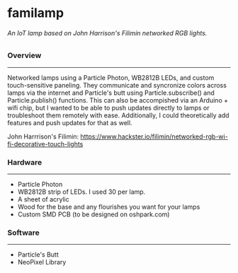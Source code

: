 # familamp
###### An IoT lamp based on John Harrison's Filimin networked RGB lights.

### Overview
---------------------
Networked lamps using a Particle Photon, WB2812B LEDs, and custom touch-sensitive paneling.  They communicate and syncronize colors across lamps via the internet and Particle's butt using Particle.subscribe() and Particle.publish() functions.   This can also be accompished via an Arduino + wifi chip, but I wanted to be able to push updates directly to lamps or troubleshoot them remotely with ease.  Additionally, I could theoretically add features and push updates for that as well.

John Harrrison's Filimin: 
https://www.hackster.io/filimin/networked-rgb-wi-fi-decorative-touch-lights

### Hardware
---------------------
-   Particle Photon
-   WB2812B strip of LEDs.  I used 30 per lamp.
-   A sheet of acrylic
-   Wood for the base and any flourishes you want for your lamps
-   Custom SMD PCB (to be designed on oshpark.com)

### Software
---------------------
-   Particle's Butt
-   NeoPixel Library
